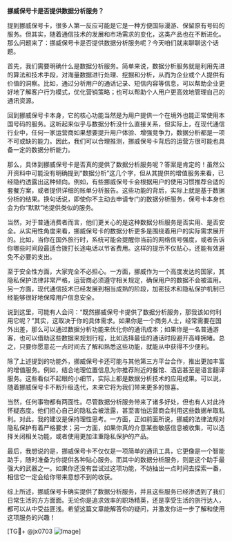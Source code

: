 **挪威保号卡是否提供数据分析服务？**

提到挪威保号卡，很多人第一反应可能是它是一种方便国际漫游、保留原有号码的服务。但其实，随着通信技术的发展和市场需求的变化，这类产品也在不断进化。那么问题来了：挪威保号卡是否提供数据分析服务呢？今天咱们就来聊聊这个话题。

首先，我们需要明确什么是数据分析服务。简单来说，数据分析服务就是利用先进的算法和技术手段，对海量数据进行处理、挖掘和分析，从而为企业或个人提供有价值的洞察。比如，通过分析用户的通话记录、短信内容等信息，可以帮助企业更好地了解客户行为模式，优化营销策略；也可以帮助个人用户更高效地管理自己的通讯资源。

回到挪威保号卡本身，它的核心功能当然是为用户提供一个在境外也能正常使用本国号码的服务。这听起来似乎与数据分析没什么直接关系，但实际上，在现代通信行业中，任何一家运营商如果想要提升用户体验、增强竞争力，数据分析都是一项不可或缺的能力。因此，我们可以合理推测，挪威保号卡背后的运营方很可能也具备一定的数据分析能力。

那么，具体到挪威保号卡是否真的提供了数据分析服务呢？答案是肯定的！虽然公开资料中可能没有明确提到“数据分析”这几个字，但从其提供的增值服务来看，已经隐约透露出这种倾向。例如，有些挪威保号卡会根据用户的使用习惯推荐合适的套餐方案，或者提供详细的账单分析报告。这些功能的背后，实际上就是基于数据分析的结果。换句话说，即使你不主动去申请专门的数据分析服务，保号卡本身也会为你“默默”地提供类似的服务。

当然，对于普通消费者而言，他们更关心的是这种数据分析服务是否实用、是否安全。从实用性角度来看，挪威保号卡的数据分析更多是围绕着用户的实际需求展开的。比如，当你在国外旅行时，系统可能会提醒你当前的网络信号强度，或者告诉你哪些时间段最适合拨打长途电话以节省费用。这样的提示不仅贴心，还能有效避免不必要的支出。

至于安全性方面，大家完全不必担心。一方面，挪威作为一个高度发达的国家，其隐私保护法律非常严格，运营商必须遵守相关规定，确保用户的数据不会被滥用。另一方面，现代通信技术已经发展到相当成熟的阶段，加密技术和隐私保护机制已经能够很好地保障用户信息安全。

说到这里，可能有人会问：“既然挪威保号卡提供了数据分析服务，那我该如何利用它呢？”其实，这取决于你的具体需求。如果你是一个商务人士，经常需要在国外出差，那么可以通过数据分析功能来优化你的通讯成本；如果你是一名普通游客，也可以借助这些数据来规划行程，比如选择最佳的通话时段避开高峰拥堵。总之，只要你愿意花一点时间去了解和熟悉这些功能，就能从中获得不少便利。

除了上述提到的功能外，挪威保号卡还可能与其他第三方平台合作，推出更加丰富的增值服务。例如，结合地理位置信息为你推荐附近的餐馆、酒店甚至是语言翻译服务。这些看似不起眼的小细节，实际上都是数据分析技术的应用成果。可以说，随着挪威保号卡不断升级迭代，未来它将为我们带来更多的惊喜。

当然，任何事物都有两面性。尽管数据分析服务带来了诸多好处，但也有人对此持怀疑态度。他们担心自己的隐私会被泄露，甚至害怕运营商会利用这些数据牟取私利。对此，我的建议是保持理性思考。一方面，正如前面所说，挪威的法律法规对隐私保护有着严格要求；另一方面，如果你真的介意某些敏感信息被收集，可以选择关闭相关功能，或者使用更加注重隐私保护的产品。

最后，我想说的是，挪威保号卡不仅仅是一项简单的通讯工具，它更像是一个智能助手，随时准备为你提供各种贴心服务。而其中的数据分析服务，则是这个助手最强大的武器之一。如果你还没有尝试过这项功能，不妨抽出一点时间去探索一番，相信它一定会给你带来意想不到的收获。

综上所述，挪威保号卡确实提供了数据分析服务，并且这些服务已经渗透到了我们日常生活的方方面面。无论你是追求效率的职场精英，还是享受生活的旅行达人，都可以从中受益匪浅。希望这篇文章能解答你的疑问，并激发你进一步了解和使用这项服务的兴趣！

[TG💪+ @jx0703 ![Image](https://github.com/user-attachments/assets/dbca1d08-cadb-493c-b0ec-ad6f7a83f270)]